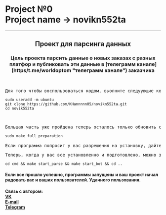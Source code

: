 <h1>Project №0<br>Project name -> novikn552ta</h1>

------------

<h2><center>
Проект для парсинга данных
</center></h2>

<h3><center>
Цель проекта парсить данные о новых заказах с разных платфор и публиковать эти данные в [телеграмм канале](https/t.me/worldoptom "телеграмм канале") заказчика
</center></h3>
<br>
<pre>
Для того чтобы воспользоваться кодом, выолните следуующие команды у себя на компьютере/сервере с ОС на базе Linux
<code>
sudo useradd -m ubuntu
git clone https://github.com/KHannnnn05/novikn552ta.git
cd novik552ta
</code></pre>
<br>
<pre>
Большая часть уже пройдена теперь осталось только обновить систему, уставить все необходимые компоненты/фреймворки
<code>
sudo make full_preparation
</code>
Если программа попросит у вас разрешения на установку, дайте ей разрешение
</pre>
<pre>
Теперь, когда у вас все установленно и подготовлено, можно запускать программы.
<code>
cd cmd && make start_parse && make start_bot && cd ..
</code></pre>
<h4>
Если все прошло успешно, программы запущены и ваш проект начал радовать вас и ваших пользователей. Удачного пользования.
</h4>
<h4>
Связь с автором: <br>
<a href=https://vk.com/abdulaev_sh_m/> VK </a> <br>
<a href=mailto:ashamil435@gmail.com> E-mail </a> <br>
<a href=https://t.me/abdulaev_sh_m> Telegram </a> <br>
</h4>